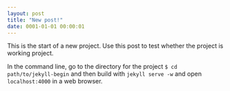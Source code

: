 ```yaml
---
layout: post
title: "New post!"
date: 0001-01-01 00:00:01
---
```


This is the start of a new project. Use this post to test whether the project is working project.

In the command line, go to the directory for the project `$ cd path/to/jekyll-begin` and then build with `jekyll serve -w` and open `localhost:4000` in a web browser.